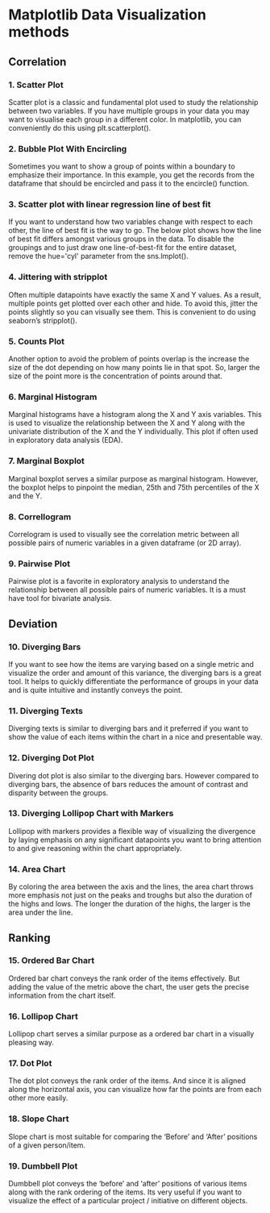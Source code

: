 # Matplotlib Data Visualization methods

## Correlation

### 1. Scatter Plot

Scatter plot is a classic and fundamental plot used to study the relationship between two variables. If you have multiple groups in your data you may want to visualise each group in a different color. In matplotlib, you can conveniently do this using plt.scatterplot().

### 2. Bubble Plot With Encircling

Sometimes you want to show a group of points within a boundary to emphasize their importance. In this example, you get the records from the dataframe that should be encircled and pass it to the encircle() function.

### 3. Scatter plot with linear regression line of best fit

If you want to understand how two variables change with respect to each other, the line of best fit is the way to go. The below plot shows how the line of best fit differs amongst various groups in the data. To disable the groupings and to just draw one line-of-best-fit for the entire dataset, remove the hue='cyl' parameter from the sns.lmplot().

### 4. Jittering with stripplot

Often multiple datapoints have exactly the same X and Y values. As a result, multiple points get plotted over each other and hide. To avoid this, jitter the points slightly so you can visually see them. This is convenient to do using seaborn’s stripplot().

### 5. Counts Plot

Another option to avoid the problem of points overlap is the increase the size of the dot depending on how many points lie in that spot. So, larger the size of the point more is the concentration of points around that.

### 6. Marginal Histogram

Marginal histograms have a histogram along the X and Y axis variables. This is used to visualize the relationship between the X and Y along with the univariate distribution of the X and the Y individually. This plot if often used in exploratory data analysis (EDA).

### 7. Marginal Boxplot

Marginal boxplot serves a similar purpose as marginal histogram. However, the boxplot helps to pinpoint the median, 25th and 75th percentiles of the X and the Y.

### 8. Correllogram

Correlogram is used to visually see the correlation metric between all possible pairs of numeric variables in a given dataframe (or 2D array).

### 9. Pairwise Plot

Pairwise plot is a favorite in exploratory analysis to understand the relationship between all possible pairs of numeric variables. It is a must have tool for bivariate analysis.

## Deviation

### 10. Diverging Bars

If you want to see how the items are varying based on a single metric and visualize the order and amount of this variance, the diverging bars is a great tool. It helps to quickly differentiate the performance of groups in your data and is quite intuitive and instantly conveys the point.

### 11. Diverging Texts

Diverging texts is similar to diverging bars and it preferred if you want to show the value of each items within the chart in a nice and presentable way.

### 12. Diverging Dot Plot

Divering dot plot is also similar to the diverging bars. However compared to diverging bars, the absence of bars reduces the amount of contrast and disparity between the groups.

### 13. Diverging Lollipop Chart with Markers

Lollipop with markers provides a flexible way of visualizing the divergence by laying emphasis on any significant datapoints you want to bring attention to and give reasoning within the chart appropriately.

### 14. Area Chart

By coloring the area between the axis and the lines, the area chart throws more emphasis not just on the peaks and troughs but also the duration of the highs and lows. The longer the duration of the highs, the larger is the area under the line.

## Ranking 

### 15. Ordered Bar Chart

Ordered bar chart conveys the rank order of the items effectively. But adding the value of the metric above the chart, the user gets the precise information from the chart itself.

### 16. Lollipop Chart

Lollipop chart serves a similar purpose as a ordered bar chart in a visually pleasing way.

### 17. Dot Plot

The dot plot conveys the rank order of the items. And since it is aligned along the horizontal axis, you can visualize how far the points are from each other more easily.

### 18. Slope Chart

Slope chart is most suitable for comparing the ‘Before’ and ‘After’ positions of a given person/item.

### 19. Dumbbell Plot

Dumbbell plot conveys the ‘before’ and ‘after’ positions of various items along with the rank ordering of the items. Its very useful if you want to visualize the effect of a particular project / initiative on different objects.
